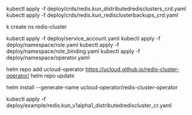 
kubectl apply -f deploy/crds/redis.kun_distributedredisclusters_crd.yaml
kubectl apply -f deploy/crds/redis.kun_redisclusterbackups_crd.yaml
 

k create ns redis-cluster


kubectl apply -f deploy/service_account.yaml
kubectl apply -f deploy/namespace/role.yaml
kubectl apply -f deploy/namespace/role_binding.yaml
kubectl apply -f deploy/namespace/operator.yaml

helm repo add ucloud-operator https://ucloud.github.io/redis-cluster-operator/
helm repo update

helm install --generate-name ucloud-operator/redis-cluster-operator

kubectl apply -f deploy/example/redis.kun_v1alpha1_distributedrediscluster_cr.yaml